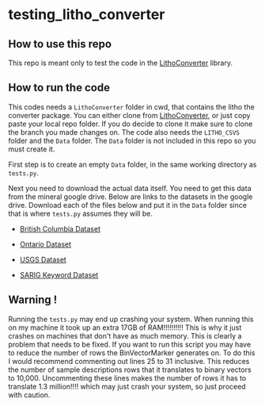 # testing_litho_converter

## How to use this repo

This repo is meant only to test the code in the [LithoConverter](https://github.com/abdukhans/LithoConverter) library.

## How to run the code
This codes needs a ``LithoConverter`` folder in cwd, that contains the litho the converter package. You can either clone from  [LithoConverter](https://github.com/abdukhans/LithoConverter), or just copy paste your local repo folder. If you do decide to clone it make sure to clone the branch you made changes on. The code also needs the ``LITHO_CSVS`` folder and the ``Data`` folder. The ``Data`` folder is not included in this repo so you must create it. 

First step is to create an empty ``Data`` folder, in the same working directory as ``tests.py``.

Next you need to download the actual data itself. You need to get this data from the mineral google drive. Below are links to the datasets in the google drive. Download each of the files below and put it in the ``Data`` folder since that is where ``tests.py`` assumes they will be.

* [British Columbia Dataset](https://drive.google.com/file/d/1w3o7Kgcfr0BVokaCVfzc_IMppXZIdzE-/view?usp=drive_link)

* [Ontario Dataset](https://drive.google.com/file/d/1xmbvik3PC9nESo1hC68uM5fkDH17h8gA/view?usp=drive_link)

* [USGS Dataset](https://drive.google.com/file/d/1-W5O5qW9ftCAW5eLzJcKlzgiQzSy1sli/view?usp=drive_link)

* [SARIG Keyword Dataset](https://drive.google.com/file/d/1CQnFdJmVR4dJDl_MhEMRwk22crEjLKuv/view?usp=drive_link)


## Warning !
Running the ``tests.py`` may end up crashing your system. When running this on my machine it took up an extra 17GB of RAM!!!!!!!!!! This is why it just crashes on machines that don't have as much memory. This is clearly a problem that needs to be fixed. If you want to run this script you may have to reduce the number of rows the  BinVectorMarker generates on. To do this  I would recommend commenting out lines 25 to 31 inclusive. This reduces the number of sample descriptions rows that it translates to binary vectors to 10,000. Uncommenting these lines makes the number of rows it has to translate 1.3 million!!!! which may just crash your system, so just proceed with caution.    
